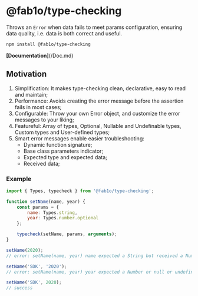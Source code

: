 # @fab1o/type-checking

Throws an `Error` when data fails to meet params configuration, ensuring data quality, i.e. data is both correct and useful.

```sh
npm install @fab1o/type-checking
```

**[Documentation]**(/Doc.md)

## Motivation

1. Simplification: It makes type-checking clean, declarative, easy to read and maintain;
2. Performance: Avoids creating the error message before the assertion fails in most cases;
3. Configurable: Throw your own Error object, and customize the error messages to your liking;
4. Featureful: Array of types, Optional, Nullable and Undefinable types, Custom types and User-defined types;
5. Smart error messages enable easier troubleshooting:
    - Dynamic function signature;
    - Base class parameters indicator;
    - Expected type and expected data;
    - Received data;

### Example

```js
import { Types, typecheck } from '@fab1o/type-checking';

function setName(name, year) {
    const params = {
        name: Types.string,
        year: Types.number.optional
    };

    typecheck(setName, params, arguments);
}

setName(2020);
// error: setName(name, year) name expected a String but received a Number: 2020

setName('SDK', '2020');
// error: setName(name, year) year expected a Number or null or undefined but received a String: "2020"

setName('SDK', 2020);
// success
```
